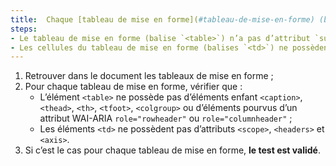 ```yaml
---
title:  Chaque [tableau de mise en forme](#tableau-de-mise-en-forme) (balise `<table>`) vérifie-t-il ces conditions ?
steps:
- Le tableau de mise en forme (balise `<table>`) n’a pas d’attribut `summary` (sinon vide) et ne contient pas de balises `<caption>`, `<th>`, `<thead>`, `<tfoot>`, `<colgroup>` ou de balises ayant un attribut WAI-ARIA `role="rowheader"`, `role="columnheader"` ;
- Les cellules du tableau de mise en forme (balises `<td>`) ne possèdent pas d’attributs `<scope>`, `<headers>` et `<axis>`.
---
```


1. Retrouver dans le document les tableaux de mise en forme ;
2. Pour chaque tableau de mise en forme, vérifier que :
      * L’élément `<table>` ne possède pas d’éléments enfant `<caption>`, `<thead>`, `<th>`, `<tfoot>`, `<colgroup>` ou d’éléments pourvus d’un attribut WAI-ARIA `role="rowheader"` ou `role="columnheader"` ;
      * Les éléments `<td>` ne possèdent pas d’attributs `<scope>`, `<headers>` et `<axis>`.
3. Si c’est le cas pour chaque tableau de mise en forme, **le test est validé**.